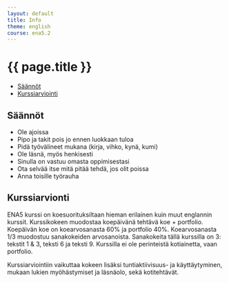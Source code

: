 ```yaml
---
layout: default
title: Info
theme: english
course: ena5.2
---
```


<div class="container">
<div class="header-row">
<div class="main-header">
<h1>{{ page.title }}</h1>
</div>
</div>
<div class="content-row">
<div class="sidebar">
<div class="page-sidebar affix" data-spy="affix" data-offset-top="250">
<ul class="nav page-sidenav">
<li><a href="#saannot">Säännöt</a></li>
<li><a href="#kurssiarviointi">Kurssiarviointi</a></li>

</ul>
</div>
</div>
<div class="info-content">
<h2 id="saannot">Säännöt</h2>

* Ole ajoissa
* Pipo ja takit pois jo ennen luokkaan tuloa
* Pidä työvälineet mukana (kirja, vihko, kynä, kumi)
* Ole läsnä, myös henkisesti
* Sinulla on vastuu omasta oppimisestasi
* Ota selvää itse mitä pitää tehdä, jos olit poissa
* Anna toisille työrauha

<h2 id="kurssiarviointi">Kurssiarvionti</h2>

ENA5 kurssi on koesuorituksiltaan hieman erilainen kuin muut englannin kurssit. Kurssikokeen muodostaa koepäivänä
tehtävä koe + portfolio. Koepäivän koe on koearvosanasta 60% ja portfolio 40%. Koearvosanasta 1/3 muodostuu
sanakokeiden arvosanoista. Sanakokeita tällä kurssilla on 3: tekstit 1 & 3, teksti 6 ja teksti 9. Kurssilla ei ole
perinteistä kotiainetta, vaan portfolio.

Kurssiarviointiin vaikuttaa kokeen lisäksi tuntiaktiivisuus- ja käyttäytyminen, mukaan lukien myöhästymiset ja läsnäolo,
sekä kotitehtävät.

</div>
</div>
</div>
